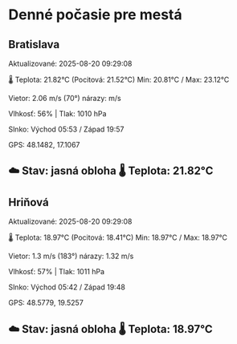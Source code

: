 ﻿# Denné počasie pre mestá

## Bratislava
Aktualizované: 2025-08-20 09:29:08

🌡️ Teplota: 21.82°C 
(Pocitová: 21.52°C)
Min: 20.81°C / Max: 23.12°C

Vietor: 2.06 m/s    (70°) 
nárazy:  m/s

Vlhkosť: 56% | Tlak: 1010 hPa

Slnko: Východ 05:53 / Západ 19:57

GPS: 48.1482, 17.1067

☁️ Stav: jasná obloha        🌡️ Teplota: 21.82°C
---

## Hriňová
Aktualizované: 2025-08-20 09:29:08

🌡️ Teplota: 18.97°C 
(Pocitová: 18.41°C)
Min: 18.97°C / Max: 18.97°C

Vietor: 1.3 m/s (183°)
nárazy: 1.32 m/s

Vlhkosť: 57% | Tlak: 1011 hPa

Slnko: Východ 05:42 / Západ 19:48

GPS: 48.5779, 19.5257

☁️ Stav: jasná obloha        🌡️ Teplota: 18.97°C
---
